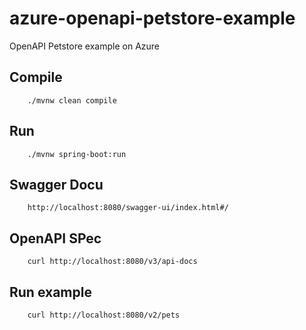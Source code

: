 # azure-openapi-petstore-example
OpenAPI Petstore example on Azure

## Compile
```
    ./mvnw clean compile  
```

## Run
```
    ./mvnw spring-boot:run
```

## Swagger Docu
```
    http://localhost:8080/swagger-ui/index.html#/
```

## OpenAPI SPec
```
    curl http://localhost:8080/v3/api-docs
```

## Run example
```
    curl http://localhost:8080/v2/pets
```
